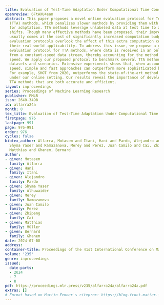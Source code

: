 ```yaml
---
title: Evaluation of Test-Time Adaptation Under Computational Time Constraints
openreview: 6FtAXU4ean
abstract: This paper proposes a novel online evaluation protocol for Test Time Adaptation
  (TTA) methods, which penalizes slower methods by providing them with fewer samples
  for adaptation. TTA methods leverage unlabeled data at test time to adapt to distribution
  shifts. Though many effective methods have been proposed, their impressive performance
  usually comes at the cost of significantly increased computation budgets. Current
  evaluation protocols overlook the effect of this extra computation cost, affecting
  their real-world applicability. To address this issue, we propose a more realistic
  evaluation protocol for TTA methods, where data is received in an online fashion
  from a constant-speed data stream, thereby accounting for the method’s adaptation
  speed. We apply our proposed protocol to benchmark several TTA methods on multiple
  datasets and scenarios. Extensive experiments shows that, when accounting for inference
  speed, simple and fast approaches can outperform more sophisticated but slower methods.
  For example, SHOT from 2020, outperforms the state-of-the-art method SAR from 2023
  under our online setting. Our results reveal the importance of developing practical
  TTA methods that are both accurate and efficient.
layout: inproceedings
series: Proceedings of Machine Learning Research
publisher: PMLR
issn: 2640-3498
id: alfarra24a
month: 0
tex_title: Evaluation of Test-Time Adaptation Under Computational Time Constraints
firstpage: 976
lastpage: 991
page: 976-991
order: 976
cycles: false
bibtex_author: Alfarra, Motasem and Itani, Hani and Pardo, Alejandro and Alhuwaider,
  Shyma Yaser and Ramazanova, Merey and Perez, Juan Camilo and Cai, Zhipeng and M\"{u}ller,
  Matthias and Ghanem, Bernard
author:
- given: Motasem
  family: Alfarra
- given: Hani
  family: Itani
- given: Alejandro
  family: Pardo
- given: Shyma Yaser
  family: Alhuwaider
- given: Merey
  family: Ramazanova
- given: Juan Camilo
  family: Perez
- given: Zhipeng
  family: Cai
- given: Matthias
  family: Müller
- given: Bernard
  family: Ghanem
date: 2024-07-08
address:
container-title: Proceedings of the 41st International Conference on Machine Learning
volume: '235'
genre: inproceedings
issued:
  date-parts:
  - 2024
  - 7
  - 8
pdf: https://proceedings.mlr.press/v235/alfarra24a/alfarra24a.pdf
extras: []
# Format based on Martin Fenner's citeproc: https://blog.front-matter.io/posts/citeproc-yaml-for-bibliographies/
---
```

